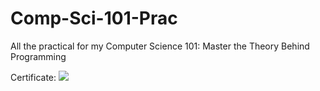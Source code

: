 # Comp-Sci-101-Prac
All the practical for my Computer Science 101: Master the Theory Behind Programming

Certificate: ![](https://www.udemy.com/certificate/UC-173f139b-51e0-4dd6-88ec-e81efff7d87f/)
